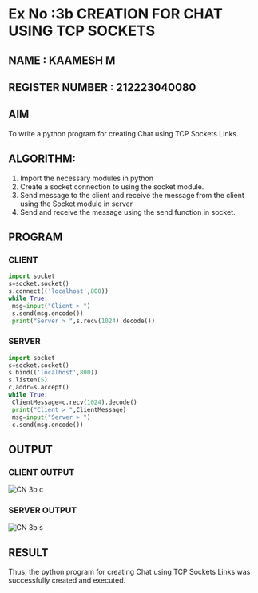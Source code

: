 # Ex No :3b  CREATION FOR CHAT USING TCP SOCKETS
## NAME : KAAMESH M
## REGISTER NUMBER : 212223040080
## AIM
To write a python program for creating Chat using TCP Sockets Links.
## ALGORITHM:
1. Import the necessary modules in python
2. Create a socket connection to using the socket module.
3. Send message to the client and receive the message from the client using the Socket module in
 server
4. Send and receive the message using the send function in socket.
## PROGRAM
### CLIENT
```py
import socket
s=socket.socket()
s.connect(('localhost',800))
while True:
 msg=input("Client > ")
 s.send(msg.encode())
 print("Server > ",s.recv(1024).decode())
```
### SERVER 
```py
import socket
s=socket.socket()
s.bind(('localhost',800))
s.listen(5)
c,addr=s.accept()
while True:
 ClientMessage=c.recv(1024).decode()
 print("Client > ",ClientMessage)
 msg=input("Server > ")
 c.send(msg.encode())

```
## OUTPUT
### CLIENT OUTPUT

![CN 3b c](https://github.com/Kaameshm25/3b_CHAT_USING_TCP_SOCKETS/assets/144870650/e9ec508b-99ed-4d10-839f-7174398bca6c)

### SERVER OUTPUT

![CN 3b s](https://github.com/Kaameshm25/3b_CHAT_USING_TCP_SOCKETS/assets/144870650/93f2c71d-ef2b-4051-b16c-1d162c7c0c9f)

## RESULT
Thus, the python program for creating Chat using TCP Sockets Links was successfully 
created and executed.
